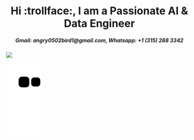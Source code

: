 
<h1 align="center"> Hi :trollface:, I am a Passionate AI & Data Engineer</h1>
<h5 align="center">Gmail: angry0502bird1@gmail.com, Whatsapp: +1 (315) 288 3342</h5> <img src="https://profile-counter.glitch.me/20Sunny/count.svg">

![snake gif](https://github.com/20sunny/20sunny/blob/output/github-contribution-grid-snake.svg)
